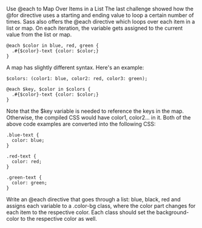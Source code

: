Use @each to Map Over Items in a List
The last challenge showed how the @for directive uses a starting and ending value to loop a certain number of times. Sass also offers the @each directive which loops over each item in a list or map. On each iteration, the variable gets assigned to the current value from the list or map.

    @each $color in blue, red, green {
      .#{$color}-text {color: $color;}
    }
A map has slightly different syntax. Here's an example:

    $colors: (color1: blue, color2: red, color3: green);
    
    @each $key, $color in $colors {
      .#{$color}-text {color: $color;}
    }
Note that the $key variable is needed to reference the keys in the map. Otherwise, the compiled CSS would have color1, color2... in it. Both of the above code examples are converted into the following CSS:

    .blue-text {
      color: blue;
    }
    
    .red-text {
      color: red;
    }
    
    .green-text {
      color: green;
    }
Write an @each directive that goes through a list: blue, black, red and assigns each variable to a .color-bg class, where the color part changes for each item to the respective color. Each class should set the background-color to the respective color as well.
